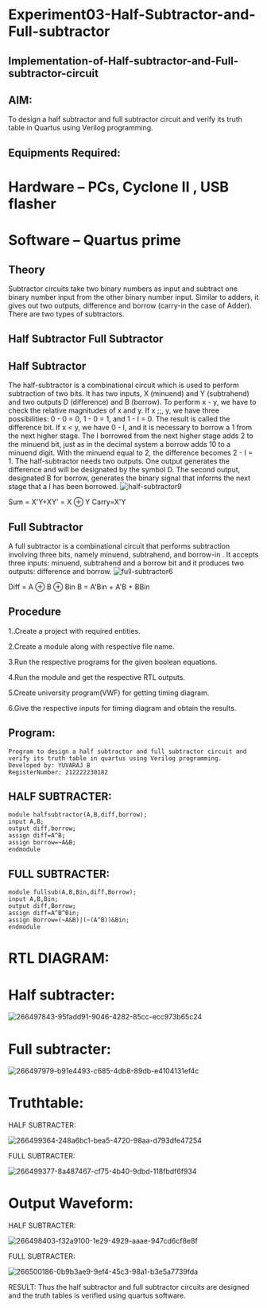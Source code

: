 # Experiment03-Half-Subtractor-and-Full-subtractor
## Implementation-of-Half-subtractor-and-Full-subtractor-circuit
## AIM:
To design a half subtractor and full subtractor circuit and verify its truth table in Quartus using Verilog programming.

## Equipments Required:
# Hardware – PCs, Cyclone II , USB flasher
# Software – Quartus prime
## Theory
Subtractor circuits take two binary numbers as input and subtract one binary number input from the other binary number input. Similar to adders, it gives out two outputs, difference and borrow (carry-in the case of Adder). There are two types of subtractors.

## Half Subtractor Full Subtractor
## Half Subtractor
The half-subtractor is a combinational circuit which is used to perform subtraction of two bits. It has two inputs, X (minuend) and Y (subtrahend) and two outputs D (difference) and B (borrow). To perform x - y, we have to check the relative magnitudes of x and y. If x ;;, y, we have three possibilities: 0 - 0 = 0, 1 - 0 = 1, and 1 - I = 0. The result is called the difference bit. If x < y, we have 0 - I, and it is necessary to borrow a 1 from the next higher stage. The I borrowed from the next higher stage adds 2 to the minuend bit, just as in the decimal system a borrow adds 10 to a minuend digit. With the minuend equal to 2, the difference becomes 2 - I = 1. The half-subtractor needs two outputs. One output generates the difference and will be designated by the symbol D. The second output, designated B for borrow, generates the binary signal that informs the next stage that a I has been borrowed.
![half-subtractor9](https://user-images.githubusercontent.com/36288975/166112538-58c3bc7c-ee5d-4e6a-ac8d-8e8328efe27a.png)


Sum = X'Y+XY' = X ⊕ Y
Carry=X'Y

## Full Subtractor
A full subtractor is a combinational circuit that performs subtraction involving three bits, namely minuend, subtrahend, and borrow-in . It accepts three inputs: minuend, subtrahend and a borrow bit and it produces two outputs: difference and borrow. 
![full-subtractor6](https://user-images.githubusercontent.com/36288975/166112541-24c68359-3de8-4674-ae22-8272ffc385ed.png)


Diff = A ⊕ B ⊕ Bin B = A'Bin + A'B + BBin

## Procedure
1..Create a project with required entities.

2.Create a module along with respective file name.

3.Run the respective programs for the given boolean equations.

4.Run the module and get the respective RTL outputs.

5.Create university program(VWF) for getting timing diagram.

6.Give the respective inputs for timing diagram and obtain the results.



## Program:
```
Program to design a half subtractor and full subtractor circuit and verify its truth table in quartus using Verilog programming.
Developed by: YUVARAJ B
RegisterNumber: 212222230182
```

## HALF SUBTRACTER:

```
module halfsubtractor(A,B,diff,borrow);
input A,B;
output diff,borrow;
assign diff=A^B;
assign borrow=~A&B;
endmodule

```

## FULL SUBTRACTER:

```
module fullsub(A,B,Bin,diff,Borrow);
input A,B,Bin;
output diff,Borrow;
assign diff=A^B^Bin;
assign Borrow=(~A&B)|(~(A^B))&Bin;
endmodule
```

# RTL DIAGRAM:

# Half subtracter:

![266497843-95fadd91-9046-4282-85cc-ecc973b65c24](https://github.com/Yuva2005raj/Experiment--03-Half-Subtractor-and-Full-subtractor/assets/118343998/24197580-b9cf-4930-a89b-881c0dd7e898)


# Full subtracter:

![266497979-b91e4493-c685-4db8-89db-e4104131ef4c](https://github.com/Yuva2005raj/Experiment--03-Half-Subtractor-and-Full-subtractor/assets/118343998/3ffade56-9223-46d6-905c-e54e21f66b8c)


# Truthtable:

HALF SUBTRACTER:

![266499364-248a6bc1-bea5-4720-98aa-d793dfe47254](https://github.com/Yuva2005raj/Experiment--03-Half-Subtractor-and-Full-subtractor/assets/118343998/48dd46ab-7638-4b7a-95ee-c020c6bbf69a)


FULL SUBTRACTER:

![266499377-8a487467-cf75-4b40-9dbd-118fbdf6f934](https://github.com/Yuva2005raj/Experiment--03-Half-Subtractor-and-Full-subtractor/assets/118343998/c9f9a4ae-ea65-4fbd-820a-cc05b796d71d)


# Output Waveform:

HALF SUBTRACTER:

![266498403-f32a9100-1e29-4929-aaae-947cd6cf8e8f](https://github.com/Yuva2005raj/Experiment--03-Half-Subtractor-and-Full-subtractor/assets/118343998/3f051de9-60f7-4326-86a6-38d9306c4986)


FULL SUBTRACTER:

![266500186-0b9b3ae9-9ef4-45c3-98a1-b3e5a7739fda](https://github.com/Yuva2005raj/Experiment--03-Half-Subtractor-and-Full-subtractor/assets/118343998/68293165-134f-4853-86d8-6c23571b1ca1)


RESULT:
Thus the half subtractor and full subtractor circuits are designed and the truth tables is verified using quartus software.

